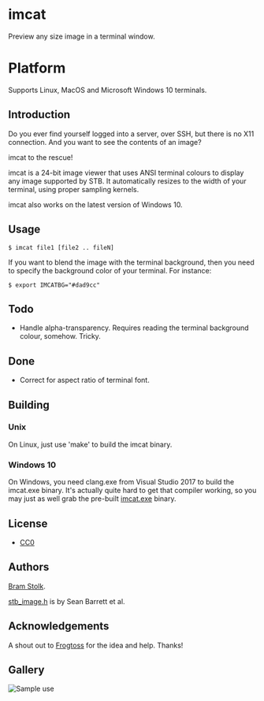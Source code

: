 # imcat

Preview any size image in a terminal window.


# Platform

Supports Linux, MacOS and Microsoft Windows 10 terminals.


## Introduction

Do you ever find yourself logged into a server, over SSH, but there is no X11 connection.
And you want to see the contents of an image?

imcat to the rescue!

imcat is a 24-bit image viewer that uses ANSI terminal colours to display any image supported by STB.
It automatically resizes to the width of your terminal, using proper sampling kernels.

imcat also works on the latest version of Windows 10.

## Usage

```
$ imcat file1 [file2 .. fileN]
```

If you want to blend the image with the terminal background, then you need to specify the background color of your terminal. For instance:

```
$ export IMCATBG="#dad9cc"
```

## Todo

* Handle alpha-transparency. Requires reading the terminal background colour, somehow. Tricky.

## Done

* Correct for aspect ratio of terminal font.

## Building

### Unix
On Linux, just use 'make' to build the imcat binary.

### Windows 10
On Windows, you need clang.exe from Visual Studio 2017 to build the imcat.exe binary. It's actually quite hard to get that compiler working, so you may just as well grab the pre-built <A HREF="https://stolk.org/imcat/imcat.exe">imcat.exe</A> binary.

## License

* [CC0](https://creativecommons.org/publicdomain/zero/1.0/)

## Authors

[Bram Stolk](http://stolk.org).

[stb_image.h](http://nothings.org/stb_image.h) is by Sean Barrett et al.

## Acknowledgements

A shout out to [Frogtoss](http://github.com/mlabbe) for the idea and help. Thanks!

## Gallery

![Sample use](images/sampledesktop.png "Sample use.")

